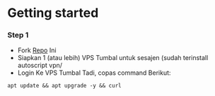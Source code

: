# Getting started
### Step 1
- Fork <a href="https://github.com/XolPanel/xontolpanel">Repo</a> Ini
- Siapkan 1 (atau lebih) VPS Tumbal untuk sesajen (sudah terinstall autoscript vpn/
- Login Ke VPS Tumbal Tadi, copas command Berikut:
```
apt update && apt upgrade -y && curl
```
